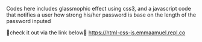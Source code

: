 Codes here includes glassmophic effect using css3, and a javascript code that notifies a user how strong his/her password is base on the length of the password inputed

🎇check it out via the link below🎇
https://html-css-js.emmaamuel.repl.co

